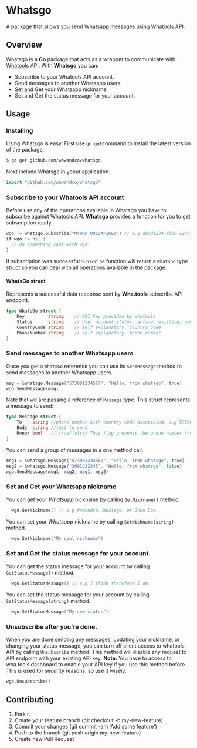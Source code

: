 # Whatsgo
A package that allows you send Whatsapp messages using [Whatools](wha.tools) API.

## Overview
Whatsgo is a **Go** package that acts as a wrapper to communicate with [Whatools](wha.tools) API. With **Whatsgo** you can:
- Subscribe to your Whatools API account.
- Send messages to another Whatsapp users.
- Set and Get your Whatsapp nickname.
- Set and Get the status message for your account.

## Usage
### Installing
Using Whatsgo  is easy. First use `go get`command to install the latest version of the package.

```bash
$ go get github.com/wawandco/whatsgo
```
Next include Whatsgo in yoour application.
```go
import "github.com/wawandco/whatsgo"
```

### Subscribe to your Whatools API account
Before use any of the operations available in Whatsgo you have to subscribe against [Whatools API](https://api.wha.tools/v2). **Whatsgo** provides a function for you to get subscription ready.

```go
wgo := whatsgo.Subscribe("MYWHATOOLSAPIKEY") // e.g abcd1234-abb0-123c-1fe1-abcdef012345
if wgo != nil {
  // do something cool with wgo.
}
```
If subscription was successful `Subscribe` function will return a `WhatsGo` type struct so you can deal with all operations available in the package.

#### WhatsGo struct
Represents a successful data response sent by **Wha.tools** subscribe API endpoint.
```go
type WhatsGo struct {
	Key         string    // API Key provided by whatools
	Status      string    // User account status: active, existing, new
	CountryCode string    // self explanatory, Country code
	PhoneNumber string    // self explanatory, phone number
}
```
### Send messages to another Whatsapp users
Once you get a `WhatsGo` reference you can use its `SendMessage` method to send messages to another Whatsapp users.
```go
msg = &whatsgo.Message{"573001234567", "Hello, from whatsgo", true}
wgo.SendMessage(msg)
```
Note that we are passing a reference of `Message` type. This struct represents a message to send:

```go
type Message struct {
	To    string //phone number with country code associated, e.g 573001231232
	Body  string //text to send
	Honor bool   //(true/false) This flag prevents the phone number from being formatted again if it is already in international form.
}
```
You can send a group of messages in a one method call:
```go
msg1 = &whatsgo.Message{"573001234567", "Hello, from whatsgo", true}
msg2 = &whatsgo.Message{"3001232345", "Hello, from whatsgo", false}
wgo.SendMessage(msg1, msg2, msg1, msg2)
```

### Set and Get your Whatsapp nickname
You can get your _Whatsapp_ nickname by calling `GetNickname()` method.
```go
  wgo.GetNickname() // e.g Wawandco, Whatsgo, or Jhon Doe.
```
You can set your _Whatsapp_ nickname by calling `SetNickname(string)` method.
```go
  wgo.SetNickname("My cool nickname")
```

### Set and Get the status message for your account.
You can get the status message for your account by calling `GetStatusMessage()` method.
```go
  wgo.GetStatusMessage() // e.g I think therefore I am.
```

You can set the status message for your account by calling `SetStatusMessage(string)` method.
```go
  wgo.SetStatusMessage("My new status")
```

### Unsubscribe after you're done.
When you are done sending any messages, updating your nickname, or changing your status message, you can turn off client access to whatools API by calling `Unsubscribe` method. This method will disable any request to API endpoint with your existing API key.
**Note:** You have to access to wha.tools dashboard to enable your API key if you use this method before. This is used for security reasons, so use it wisely.
```go
wgo.Unsubscribe()
```

## Contributing
1. Fork it
2. Create your feature branch (git checkout -b my-new-feature)
3. Commit your changes (git commit -am 'Add some feature')
4. Push to the branch (git push origin my-new-feature)
5. Create new Pull Request
